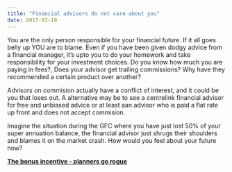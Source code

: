 ```yaml
---
title: "Financial advisors do not care about you"
date: 2017-03-19
---
```


You are the only person responsible for your financial future. If it all goes belly up YOU are to blame. Even if you have been given dodgy advice from a financial manager, it’s upto you to do your homework and take responsibility for your investment choices. Do you know how much you are paying in fees?, Does your advisor get trailing commissions? Why have they recommended a certain product over another?

<!-- more -->

Advisors on commision actually have a conflict of interest, and it could be you that loses out. A alternative may be to see a centrelink financial advisor for free and unbiased advice or at least aan advisor who is paid a flat rate up front and does not accept commision.

Imagine the situation during the GFC where you have just lost 50% of your super annuation balance, the financial advisor just shrugs their shoulders and blames it on the market crash. How would you feel about your future now?

[**The bonus incentive - planners go rogue**](http://www.smh.com.au/business/banking-and-finance/targets-bonuses-trips--inside-the-cba-boiler-room-20130621-2oo9w.html)
